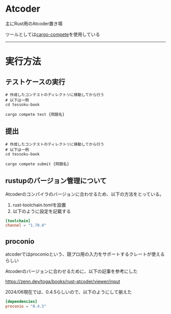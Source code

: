 # Atcoder

主にRust用のAtcoder置き場

ツールとしては[cargo-compete](https://github.com/qryxip/cargo-compete/tree/master)を使用している


---

# 実行方法

## テストケースの実行


```shell
# 作成したコンテストのディレクトリに移動してから行う
# 以下は一例
cd tessoku-book

cargo compete test {問題名}
```

## 提出

```shell
# 作成したコンテストのディレクトリに移動してから行う
# 以下は一例
cd tessoku-book

cargo compete submit {問題名}
```


## rustupのバージョン管理について

Atcoderのコンパイラのバージョンに合わせるため、以下の方法をとっている。

1. rust-toolchain.tomlを設置
2. 以下のように設定を記載する

```toml
[toolchain]
channel = "1.70.0"
```

## proconio

atcoderではproconioという、競プロ用の入力をサポートするクレートが使えるらしい

Atcoderのバージョンに合わせるために、以下の記事を参考にした

https://zenn.dev/toga/books/rust-atcoder/viewer/input

2024/06現在では、0.4.5らしいので、以下のようにして揃えた

```toml
[dependencies]
proconio = "0.4.5"
```
